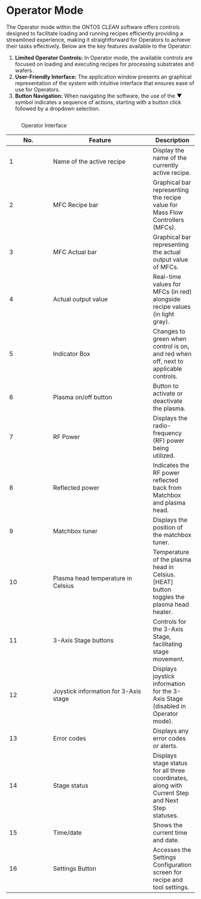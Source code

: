 # Operator Mode

The Operator mode within the ONTOS _CLEAN_ software offers controls designed to facilitate loading and running recipes efficiently providing a streamlined experience, making it straightforward for Operators to achieve their tasks effectively. Below are the key features available to the Operator:

1. **Limited Operator Controls:** In Operator mode, the available controls are focused on loading and executing recipes for processing substrates and wafers.
2. **User-Friendly Interface:** The application window presents an graphical representation of the system with intuitive interface that ensures ease of use for Operators.
3. **Button Navigation:** When navigating the software, the use of the ▼ symbol indicates a sequence of actions, starting with a button click followed by a dropdown selection.

<figure><img src="https://lh5.googleusercontent.com/NfkgVJ5N671MgY8XIPZ1IqT0WB0DkAzdlor5xErMuSdzlcfzV7BPxfm6-9mitA7vmky9TiCxCt5SMzGTAcA3Cz59wgTAX31b3ynexzYqlIxTn1boJ6Sw3E5f5CM_mtGmbb6RTpkjI7lJYsWm5CzdI7huhdGO8l3w" alt=""><figcaption><p>Operator Interface </p></figcaption></figure>

<table><thead><tr><th width="101.33333333333331">No.</th><th width="251">Feature</th><th>Description</th></tr></thead><tbody><tr><td>1</td><td>Name of the active recipe</td><td>Display the name of the currently active recipe.</td></tr><tr><td>2</td><td>MFC Recipe bar</td><td>Graphical bar representing the recipe value for Mass Flow Controllers (MFCs).</td></tr><tr><td>3</td><td>MFC Actual bar</td><td>Graphical bar representing the actual output value of MFCs.</td></tr><tr><td>4</td><td>Actual output value</td><td>Real-time values for MFCs (in red) alongside recipe values (in light gray).</td></tr><tr><td>5</td><td>Indicator Box</td><td>Changes to green when control is on, and red when off, next to applicable controls.</td></tr><tr><td>6</td><td>Plasma on/off button</td><td>Button to activate or deactivate the plasma.</td></tr><tr><td>7</td><td>RF Power</td><td>Displays the radio-frequency (RF) power being utilized.</td></tr><tr><td>8</td><td>Reflected power</td><td>Indicates the RF power reflected back from Matchbox and plasma head.</td></tr><tr><td>9</td><td>Matchbox tuner</td><td>Displays the position of the matchbox tuner.</td></tr><tr><td>10</td><td>Plasma head temperature in Celsius</td><td>Temperature of the plasma head in Celsius. [HEAT] button toggles the plasma head heater.</td></tr><tr><td>11</td><td>3-Axis Stage buttons</td><td>Controls for the 3-Axis Stage, facilitating stage movement.</td></tr><tr><td>12</td><td>Joystick information for 3-Axis stage</td><td>Displays joystick information for the 3-Axis Stage (disabled in Operator mode).</td></tr><tr><td>13</td><td>Error codes</td><td>Displays any error codes or alerts.</td></tr><tr><td>14</td><td>Stage status</td><td>Displays stage status for all three coordinates, along with Current Step and Next Step statuses.</td></tr><tr><td>15</td><td>Time/date</td><td>Shows the current time and date.</td></tr><tr><td>16</td><td>Settings Button</td><td>Accesses the Settings Configuration screen for recipe and tool settings.</td></tr></tbody></table>
